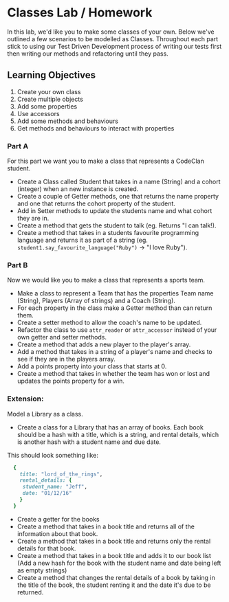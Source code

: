 # Classes Lab / Homework

In this lab, we'd like you to make some classes of your own. Below we've outlined a few scenarios to be modelled as Classes. Throughout each part stick to using our Test Driven Development process of writing our tests first then writing our methods and refactoring until they pass.

## Learning Objectives

1. Create your own class
2. Create multiple objects
3. Add some properties
4. Use accessors
5. Add some methods and behaviours
6. Get methods and behaviours to interact with properties

### Part A

For this part we want you to make a class that represents a CodeClan student. 

* Create a Class called Student that takes in a name (String) and a cohort (integer) when an new instance is created.
* Create a couple of Getter methods, one that returns the name property and one that returns the cohort property of the student.
* Add in Setter methods to update the students name and what cohort they are in.
* Create a method that gets the student to talk (eg. Returns "I can talk!).
* Create a method that takes in a students favourite programming language and returns it as part of a string (eg. `student1.say_favourite_language("Ruby")` -> "I love Ruby").


### Part B

Now we would like you to make a class that represents a sports team.

* Make a class to represent a Team that has the properties Team name (String), Players (Array of strings) and a Coach (String).
* For each property in the class make a Getter method than can return them.
* Create a setter method to allow the coach's name to be updated.
* Refactor the class to use `attr_reader` or `attr_accessor` instead of your own getter and setter methods. 
* Create a method that adds a new player to the player's array.
* Add a method that takes in a string of a player's name and checks to see if they are in the players array.
* Add a points property into your class that starts at 0.
* Create a method that takes in whether the team has won or lost and updates the points property for a win.

### Extension:

Model a Library as a class.

* Create a class for a Library that has an array of books. Each book should be a hash with a title, which is a string, and rental details, which is another hash with a student name and due date.  

This should look something like:

```ruby
  { 
    title: "lord_of_the_rings",
    rental_details: { 
     student_name: "Jeff", 
     date: "01/12/16"
    }
  }

```


* Create a getter for the books
* Create a method that takes in a book title and returns all of the information about that book.
* Create a method that takes in a book title and returns only the rental details for that book. 
* Create a method that takes in a book title and adds it to our book list (Add a new hash for the book with the student name and date being left as empty strings)
* Create a method that changes the rental details of a book by taking in the title of the book, the student renting it and the date it's due to be returned. 
